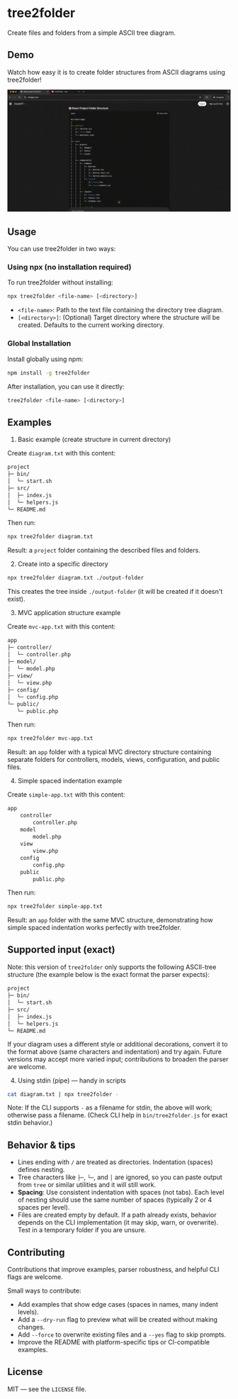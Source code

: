 # tree2folder

Create files and folders from a simple ASCII tree diagram.

Demo
----

Watch how easy it is to create folder structures from ASCII diagrams using tree2folder!

![tree2folder demo](./assets/demo.gif)


Usage
-----

You can use tree2folder in two ways:

### Using npx (no installation required)

To run tree2folder without installing:

```bash
npx tree2folder <file-name> [<directory>]
```

- `<file-name>`: Path to the text file containing the directory tree diagram.
- `[<directory>]`: (Optional) Target directory where the structure will be created. Defaults to the current working directory.

### Global Installation

Install globally using npm:

```bash
npm install -g tree2folder
```

After installation, you can use it directly:

```bash
tree2folder <file-name> [<directory>]
```

Examples
--------

1) Basic example (create structure in current directory)

Create `diagram.txt` with this content:

```text
project
├─ bin/
│  └─ start.sh
├─ src/
│  ├─ index.js
│  └─ helpers.js
└─ README.md
```

Then run:

```bash
npx tree2folder diagram.txt
```

Result: a `project` folder containing the described files and folders.

2) Create into a specific directory

```bash
npx tree2folder diagram.txt ./output-folder
```

This creates the tree inside `./output-folder` (it will be created if it doesn't exist).

3) MVC application structure example

Create `mvc-app.txt` with this content:

```text
app
├─ controller/
│  └─ controller.php
├─ model/
│  └─ model.php
├─ view/
│  └─ view.php
├─ config/
│  └─ config.php
└─ public/
   └─ public.php
```

Then run:

```bash
npx tree2folder mvc-app.txt
```

Result: an `app` folder with a typical MVC directory structure containing separate folders for controllers, models, views, configuration, and public files.

4) Simple spaced indentation example

Create `simple-app.txt` with this content:

```text
app
    controller
        controller.php
    model
        model.php
    view
        view.php
    config
        config.php
    public
        public.php
```

Then run:

```bash
npx tree2folder simple-app.txt
```

Result: an `app` folder with the same MVC structure, demonstrating how simple spaced indentation works perfectly with tree2folder.


Supported input (exact)
-----------------------

Note: this version of `tree2folder` only supports the following ASCII-tree structure (the example below is the exact format the parser expects):

```text
project
├─ bin/
│  └─ start.sh
├─ src/
│  ├─ index.js
│  └─ helpers.js
└─ README.md
```

If your diagram uses a different style or additional decorations, convert it to the format above (same characters and indentation) and try again. Future versions may accept more varied input; contributions to broaden the parser are welcome.

4) Using stdin (pipe) — handy in scripts

```bash
cat diagram.txt | npx tree2folder -
```

Note: If the CLI supports `-` as a filename for stdin, the above will work; otherwise pass a filename. (Check CLI help in `bin/tree2folder.js` for exact stdin behavior.)

Behavior & tips
---------------

- Lines ending with `/` are treated as directories. Indentation (spaces) defines nesting.
- Tree characters like `├─`, `└─`, and `│` are ignored, so you can paste output from `tree` or similar utilities and it will still work.
- **Spacing**: Use consistent indentation with spaces (not tabs). Each level of nesting should use the same number of spaces (typically 2 or 4 spaces per level).
- Files are created empty by default. If a path already exists, behavior depends on the CLI implementation (it may skip, warn, or overwrite). Test in a temporary folder if you are unsure.

Contributing
------------

Contributions that improve examples, parser robustness, and helpful CLI flags are welcome.

Small ways to contribute:

- Add examples that show edge cases (spaces in names, many indent levels).
- Add a `--dry-run` flag to preview what will be created without making changes.
- Add `--force` to overwrite existing files and a `--yes` flag to skip prompts.
- Improve the README with platform-specific tips or CI-compatible examples.

License
-------

MIT — see the `LICENSE` file.
